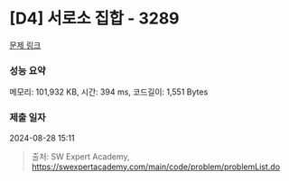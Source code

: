 # [D4] 서로소 집합 - 3289 

[문제 링크](https://swexpertacademy.com/main/code/problem/problemDetail.do?contestProbId=AWBJKA6qr2oDFAWr) 

### 성능 요약

메모리: 101,932 KB, 시간: 394 ms, 코드길이: 1,551 Bytes

### 제출 일자

2024-08-28 15:11



> 출처: SW Expert Academy, https://swexpertacademy.com/main/code/problem/problemList.do